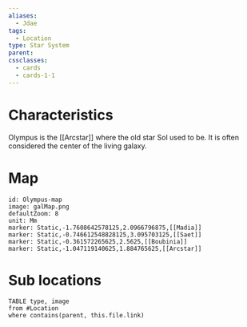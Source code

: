 ```yaml
---
aliases:
  - Jdae
tags:
  - Location
type: Star System
parent: 
cssclasses:
  - cards
  - cards-1-1
---
```

# Characteristics
Olympus is the [[Arcstar]] where the old star Sol used to be. It is often considered the center of the living galaxy.
# Map
```leaflet
id: Olympus-map
image: galMap.png
defaultZoom: 8
unit: Mm
marker: Static,-1.7608642578125,2.0966796875,[[Madia]]
marker: Static,-0.746612548828125,3.095703125,[[Saet]]
marker: Static,-0.361572265625,2.5625,[[Boubinia]]
marker: Static,-1.047119140625,1.884765625,[[Arcstar]]
```
# Sub locations
```dataview
TABLE type, image
from #Location
where contains(parent, this.file.link)
```